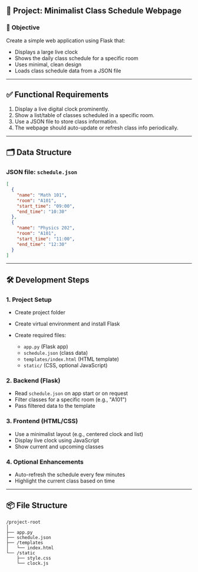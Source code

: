 ## 📄 Project: Minimalist Class Schedule Webpage

### 🎯 **Objective**

Create a simple web application using Flask that:

* Displays a large live clock
* Shows the daily class schedule for a specific room
* Uses minimal, clean design
* Loads class schedule data from a JSON file

---

## ✅ **Functional Requirements**

1. Display a live digital clock prominently.
2. Show a list/table of classes scheduled in a specific room.
3. Use a JSON file to store class information.
4. The webpage should auto-update or refresh class info periodically.

---

## 🗂️ **Data Structure**

### JSON file: `schedule.json`

```json
[
  {
    "name": "Math 101",
    "room": "A101",
    "start_time": "09:00",
    "end_time": "10:30"
  },
  {
    "name": "Physics 202",
    "room": "A101",
    "start_time": "11:00",
    "end_time": "12:30"
  }
]
```

---

## 🛠️ **Development Steps**

### 1. **Project Setup**

* Create project folder
* Create virtual environment and install Flask
* Create required files:

  * `app.py` (Flask app)
  * `schedule.json` (class data)
  * `templates/index.html` (HTML template)
  * `static/` (CSS, optional JavaScript)

### 2. **Backend (Flask)**

* Read `schedule.json` on app start or on request
* Filter classes for a specific room (e.g., "A101")
* Pass filtered data to the template

### 3. **Frontend (HTML/CSS)**

* Use a minimalist layout (e.g., centered clock and list)
* Display live clock using JavaScript
* Show current and upcoming classes

### 4. **Optional Enhancements**

* Auto-refresh the schedule every few minutes
* Highlight the current class based on time

---

## 📦 **File Structure**

```
/project-root
│
├── app.py
├── schedule.json
├── /templates
│   └── index.html
└── /static
    ├── style.css
    └── clock.js
```
